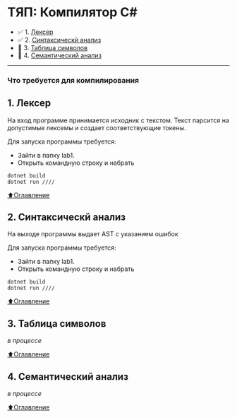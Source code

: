 # ТЯП: Компилятор C#
- :white_check_mark: 1. [Лексер](#1.-Лексер)
- :white_check_mark: 2. [Синтаксическй анализ](#Синтаксическй-анализ)
- :black_square_button: 3. [Таблица символов](#Таблица-символов)
- :black_square_button: 4. [Семантический анализ](#Семантический-анализ)

____
### Что требуется для компилирования
## 1. Лексер
На вход программе принимается исходник с текстом. Текст парсится на допустимые лексемы и создает соответствующие токены.

Для запуска программы требуется:
- Зайти в папку lab1.
- Открыть командную строку и набрать
```
dotnet build
dotnet run ////
```
[:arrow_up:Оглавление](#ТЯП)
## 2. Синтаксическй анализ
На выходе программы выдает AST с указанием ошибок

Для запуска программы требуется:
- Зайти в папку lab1.
- Открыть командную строку и набрать
```
dotnet build
dotnet run ////
```
[:arrow_up:Оглавление](#ТЯП)
## 3. Таблица символов
*в процессе*

[:arrow_up:Оглавление](#ТЯП)
## 4. Семантический анализ
*в процессе*

[:arrow_up:Оглавление](#ТЯП)
